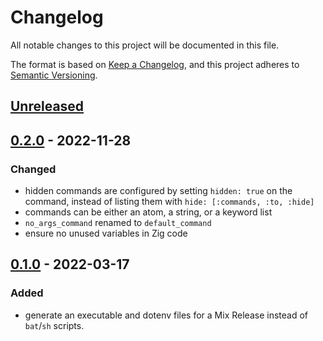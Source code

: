 # Changelog
All notable changes to this project will be documented in this file.

The format is based on [Keep a Changelog](https://keepachangelog.com/en/1.0.0/),
and this project adheres to [Semantic Versioning](https://semver.org/spec/v2.0.0.html).

## [Unreleased]

## [0.2.0] - 2022-11-28
### Changed
- hidden commands are configured by setting `hidden: true` on the command, instead of listing them with `hide: [:commands, :to, :hide]`
- commands can be either an atom, a string, or a keyword list
- `no_args_command` renamed to `default_command`
- ensure no unused variables in Zig code

## [0.1.0] - 2022-03-17
### Added
- generate an executable and dotenv files for a Mix Release instead of `bat`/`sh` scripts.

[Unreleased]: https://github.com/simonmcconnell/relexe/compare/v0.2.0...HEAD
[0.2.0]: https://github.com/simonmcconnell/relexe/releases/tag/v0.2.0
[0.1.0]: https://github.com/simonmcconnell/relexe/releases/tag/v0.1.0

